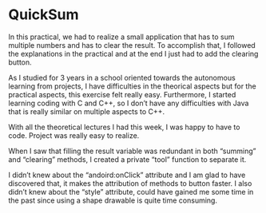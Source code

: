 # QuickSum

In this practical, we had to realize a small application that has to sum multiple numbers and has to clear the result. To accomplish that, I followed the explanations in the practical and at the end I just had to add the clearing button.

As I studied for 3 years in a school oriented towards the autonomous learning from projects, I have difficulties in the theorical aspects but for the practical aspects, this exercise felt really easy. Furthermore, I started learning coding with C and C++, so I don’t have any difficulties with Java that is really similar on multiple aspects to C++.

With all the theoretical lectures I had this week, I was happy to have to code. Project was really easy to realize.

When I saw that filling the result variable was redundant in both “summing” and “clearing” methods, I created a private “tool” function to separate it.

I didn’t knew about the “andoird:onClick” attribute and I am glad to have discovered that, it makes the attribution of methods to button faster. I also didn’t knew about the “style” attribute, could have gained me some time in the past since using a shape drawable is quite time consuming.
